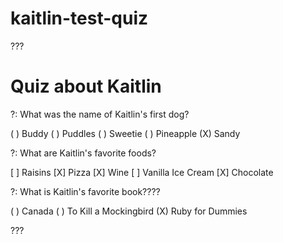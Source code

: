 # kaitlin-test-quiz
???

# Quiz about Kaitlin

?: What was the name of Kaitlin's first dog?

( ) Buddy
( ) Puddles
( ) Sweetie
( ) Pineapple
(X) Sandy

?: What are Kaitlin's favorite foods?

[ ] Raisins
[X] Pizza
[X] Wine
[ ] Vanilla Ice Cream
[X] Chocolate


?: What is Kaitlin's favorite book????

( ) Canada
( ) To Kill a Mockingbird
(X) Ruby for Dummies

???
